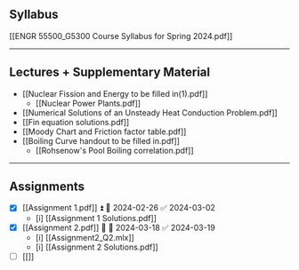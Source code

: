 ## Syllabus
[[ENGR 55500_G5300 Course Syllabus for Spring 2024.pdf]]

---
## Lectures + Supplementary Material
- [[Nuclear Fission and Energy to be filled in(1).pdf]]
	- [[Nuclear Power Plants.pdf]]
- [[Numerical Solutions of an Unsteady Heat Conduction Problem.pdf]]
- [[Fin equation solutions.pdf]]
- [[Moody Chart and Friction factor table.pdf]]
- [[Boiling Curve handout to be filled in.pdf]]
	- [[Rohsenow's Pool Boiling correlation.pdf]]


---
## Assignments
- [x] [[Assignment 1.pdf]] ⏫ 📅 2024-02-26 ✅ 2024-03-02
	- [i] [[Assignment 1 Solutions.pdf]]
- [x] [[Assignment 2.pdf]] 🔼 📅 2024-03-18 ✅ 2024-03-19
	- [i] [[Assignment2_Q2.mlx]]
	- [i] [[Assignment 2 Solutions.pdf]]
- [ ] [[]]